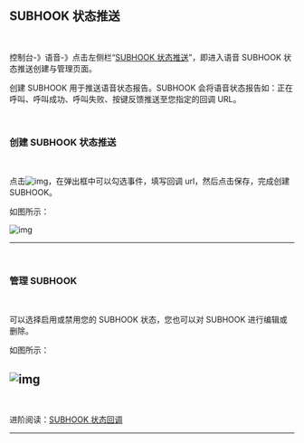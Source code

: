 ## SUBHOOK 状态推送

<br>

控制台-》语音-》点击左侧栏“[SUBHOOK 状态推送](https://www.mysubmail.com/console/voice/subhook)”，即进入语音 SUBHOOK 状态推送创建与管理页面。

创建 SUBHOOK 用于推送语音状态报告。SUBHOOK 会将语音状态报告如：正在呼叫、呼叫成功、呼叫失败、按键反馈推送至您指定的回调 URL。

 <br>

### **创建 SUBHOOK 状态推送**

<br>

点击![img](https://libraries.mysubmail.com/public/99040a5a4bb73c0f8ab0495dae84a27f/images/0ca72a3828cfb69b394fe1fab0db6dd7.png)，在弹出框中可以勾选事件，填写回调 url，然后点击保存，完成创建 SUBHOOK。

如图所示：

![img](https://libraries.mysubmail.com/public/99040a5a4bb73c0f8ab0495dae84a27f/images/09e486ecc3ec4afbc391edc64311ffd2.gif)

 

------

 <br>

### **管理 SUBHOOK**

<br>

可以选择启用或禁用您的 SUBHOOK 状态，您也可以对 SUBHOOK 进行编辑或删除。

如图所示：

![img](https://libraries.mysubmail.com/public/99040a5a4bb73c0f8ab0495dae84a27f/images/301625a5abe7546242c7da729b381700.png)
 ------

  <br>

进阶阅读：[SUBHOOK 状态回调](https://www.mysubmail.com/documents/HZzW21 "SUBHOOK 状态回调")

------